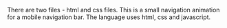 There are two files - html and css files. This is a small navigation animation for a mobile navigation bar. The language uses html, css and javascript.
